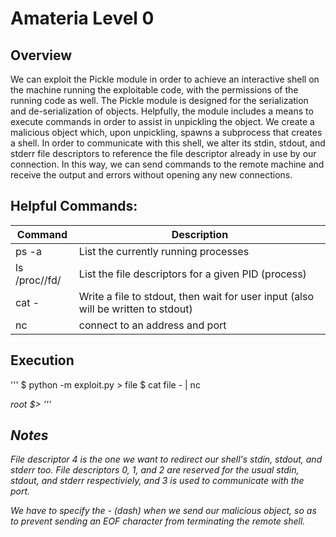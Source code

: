 # Amateria Level 0

## Overview

We can exploit the Pickle module in order to achieve an interactive shell on the machine running the exploitable code, with the permissions of the running code as well.  The Pickle module is designed for the serialization and de-serialization of objects.  Helpfully, the module includes a means to execute commands in order to assist in unpickling the object.  We create a malicious object which, upon unpickling, spawns a subprocess that creates a shell.  In order to communicate with this shell, we alter its stdin, stdout, and stderr file descriptors to reference the file descriptor already in use by our connection.  In this way, we can send commands to the remote machine and receive the output and errors without opening any new connections.

## Helpful Commands:

Command | Description
--------|------------
ps -a | List the currently running processes
ls /proc/<PID>/fd/ | List the file descriptors for a given PID (process)
cat <file> - | Write a file to stdout, then wait for user input (also will be written to stdout)
nc <address> <port> | connect to an address and port

## Execution

'''
$ python -m exploit.py > file
$ cat file - | nc <address> <port>
root $>
'''

## Notes

File descriptor 4 is the one we want to redirect our shell's stdin, stdout, and stderr too.  File descriptors 0, 1, and 2 are reserved for the usual stdin, stdout, and stderr respectiviely, and 3 is used to communicate with the port.

We have to specify the - (dash) when we send our malicious object, so as to prevent sending an EOF character from terminating the remote shell.
